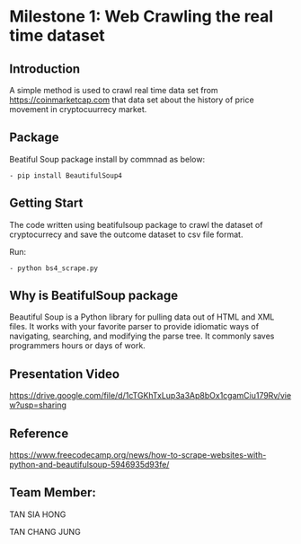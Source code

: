 # Milestone 1: Web Crawling the real time dataset
## Introduction
A simple method is used to crawl real time data set from https://coinmarketcap.com that data
set about the history of price movement in cryptocuurrecy market. 

## Package
Beatiful Soup package install by commnad as below:

	- pip install BeautifulSoup4

## Getting Start
The code written using beatifulsoup package to crawl the dataset of cryptocurrecy and save the outcome dataset to csv file format.
	
Run:   

	- python bs4_scrape.py
	
## Why is BeatifulSoup package
Beautiful Soup is a Python library for pulling data out of HTML and XML files. It works with your favorite parser to provide idiomatic ways of navigating, searching, and modifying the parse tree. It commonly saves programmers hours or days of work.

## Presentation Video
https://drive.google.com/file/d/1cTGKhTxLup3a3Ap8bOx1cgamCiu179Rv/view?usp=sharing

## Reference
https://www.freecodecamp.org/news/how-to-scrape-websites-with-python-and-beautifulsoup-5946935d93fe/

## Team Member:
TAN SIA HONG

TAN CHANG JUNG
